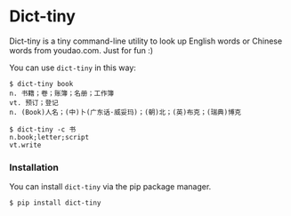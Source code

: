 # Dict-tiny

Dict-tiny is a tiny command-line utility to look up English words or Chinese words from youdao.com. Just for fun :)

You can use `dict-tiny` in this way:

```shell
$ dict-tiny book
n. 书籍；卷；账簿；名册；工作簿
vt. 预订；登记
n. (Book)人名；(中)卜(广东话·威妥玛)；(朝)北；(英)布克；(瑞典)博克
```

```shell
$ dict-tiny -c 书
n.book;letter;script
vt.write
```



### Installation

You can install `dict-tiny` via the pip package manager.

```shell
$ pip install dict-tiny
```
